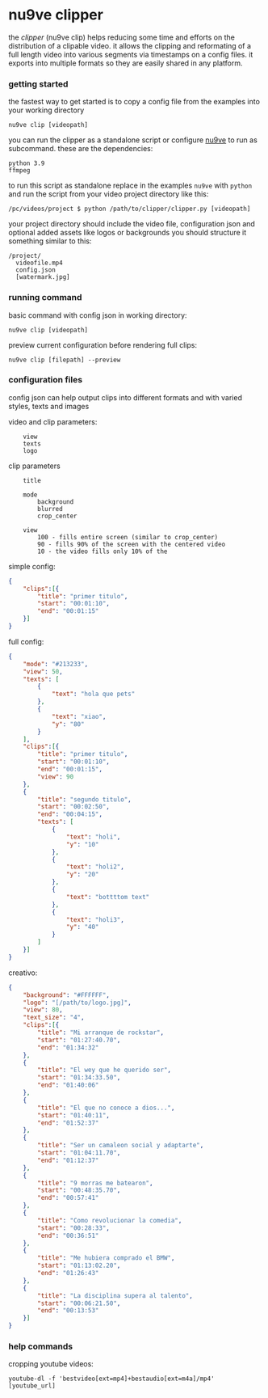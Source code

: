 # nu9ve clipper

the *clipper* (nu9ve clip) helps reducing some time and efforts on the distribution of a clipable video. it allows the clipping and reformating of a full length video into various segments via timestamps on a config files. it exports into multiple formats so they are easily shared in any platform.


### getting started
the fastest way to get started is to copy a config file from the examples into your working directory 
```console
nu9ve clip [videopath]
```

you can run the clipper as a standalone script or configure [nu9ve](https://github.com/nu9ve/n-creator-utils/blob/master/README.md) to run as subcommand. these are the dependencies:
```
python 3.9
ffmpeg
```

to run this script as standalone replace in the examples `nu9ve` with `python` and run the script from your video project directory like this:
```console
/pc/videos/project $ python /path/to/clipper/clipper.py [videopath]
```

your project directory should include the video file, configuration json and optional added assets like logos or backgrounds
you should structure it something similar to this:
```
/project/
  videofile.mp4
  config.json
  [watermark.jpg]
```

### running command

basic command with config json in working directory:
```console
nu9ve clip [videopath]
```

preview current configuration before rendering full clips:
```console
nu9ve clip [filepath] --preview
```

### configuration files

config json can help output clips into different formats and with varied styles, texts and images

<!-- formats:
```
    portrait
    landscape
    square.
``` 
-->

video and clip parameters:
```
    view
    texts
    logo
```

clip parameters
```
    title

    mode
        background
        blurred
        crop_center

    view
        100 - fills entire screen (similar to crop_center)
        90 - fills 90% of the screen with the centered video
        10 - the video fills only 10% of the 
```

simple config:
```json
{
	"clips":[{
		"title": "primer titulo",
		"start": "00:01:10",
		"end": "00:01:15"
	}]
}
```

full config:
```json
{
	"mode": "#213233",
	"view": 50,
	"texts": [
		{
			"text": "hola que pets"
		},
		{
			"text": "xiao",
			"y": "80"
		}
	],
	"clips":[{
		"title": "primer titulo",
		"start": "00:01:10",
		"end": "00:01:15",
		"view": 90
	},
	{
		"title": "segundo titulo",
		"start": "00:02:50",
		"end": "00:04:15",
		"texts": [
			{
				"text": "holi",
				"y": "10"
			},
			{
				"text": "holi2",
				"y": "20"
			},
			{
				"text": "bottttom text"
			},
			{
				"text": "holi3",
				"y": "40"
			}
		]
	}]
}
```

creativo:
```json
{
	"background": "#FFFFFF",
	"logo": "[/path/to/logo.jpg]",
	"view": 80,
	"text_size": "4",
	"clips":[{
		"title": "Mi arranque de rockstar",
		"start": "01:27:40.70",
		"end": "01:34:32"
	},
	{
		"title": "El wey que he querido ser",
		"start": "01:34:33.50",
		"end": "01:40:06"
	},
	{
		"title": "El que no conoce a dios...",
		"start": "01:40:11",
		"end": "01:52:37"
	},
	{
		"title": "Ser un camaleon social y adaptarte",
		"start": "01:04:11.70",
		"end": "01:12:37"
	},
	{
		"title": "9 morras me batearon",
		"start": "00:48:35.70",
		"end": "00:57:41"
	},
	{
		"title": "Como revolucionar la comedia",
		"start": "00:28:33",
		"end": "00:36:51"
	},
	{
		"title": "Me hubiera comprado el BMW",
		"start": "01:13:02.20",
		"end": "01:26:43"
	},
	{
		"title": "La disciplina supera al talento",
		"start": "00:06:21.50",
		"end": "00:13:53"
	}]
}
```


### help commands

cropping youtube videos:
```
youtube-dl -f 'bestvideo[ext=mp4]+bestaudio[ext=m4a]/mp4' [youtube_url]
```


<!-- ## running the tests (xd)

filemanager should output correct actions
clipper should check ffmpeg version or export is working

```
nu9ve test [function]
``` 

## contributing

please read [CONTRIBUTING.md](https://gist.github.com/PurpleBooth/b24679402957c63ec426) for details on our code of conduct, and the process for submitting pull requests to us.

## license

this project is licensed under the MIT License - see the [LICENSE.md](LICENSE.md) file for details

## acknowledgments

* hat tip to anyone whose code was used
* thanks for the [template](https://gist.github.com/PurpleBooth/b24679402957c63ec426) purplebooth
-->